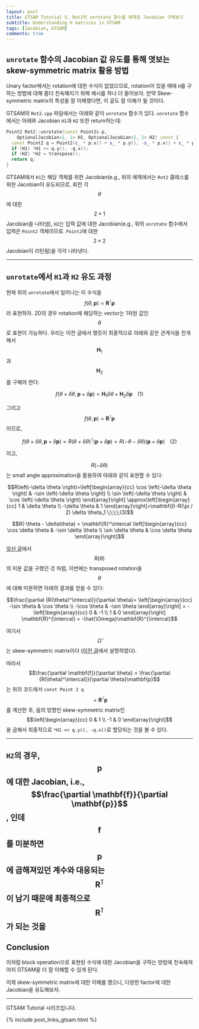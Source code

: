 ```yaml
---
layout: post
title: GTSAM Tutorial 5. Rot2의 unrotate 함수를 예제로 Jacobian 구해보기
subtitle: Understanding H matrices in GTSAM
tags: [Jacobian, GTSAM]
comments: true
---
```


## `unrotate` 함수의 Jacobian 값 유도를 통해 엿보는 skew-symmetric matrix 활용 방법

Unary factor에서는 rotation에 대한 수식이 없었으므로, rotation이 있을 때에 `H`를 구하는 방법에 대해 좀더 친숙해지기 위해 예시를 하나 더 들어보자.
만약 Skew-symmetric matrix의 특성을 잘 이해했다면, 이 글도 잘 이해가 될 것이다.

GTSAM의 `Rot2.cpp` 파일에서는 아래와 같이 `unrotate` 함수가 있다.
`unrotate` 함수에서는 아래와 Jacobian `H1`과 `H2` 또한 return하는데:

```cpp
Point2 Rot2::unrotate(const Point2& p,
    OptionalJacobian<2, 1> H1, OptionalJacobian<2, 2> H2) const {
  const Point2 q = Point2(c_ * p.x() + s_ * p.y(), -s_ * p.x() + c_ * p.y());
  if (H1) *H1 << q.y(), -q.x();
  if (H2) *H2 = transpose();
  return q;
}
```

GTSAM에서 `H1`는 해당 객체를 위한 Jacobian(e.g., 위의 예제에서는 `Rot2` 클래스를 위한 Jacobian이 유도되므로, 회전 각 $$\theta$$에 대한 $$2\times1$$ Jacobian을 나타냄), 
`H2`는 입력 값에 대한 Jacobian(e.g., 위의 `unrotate` 함수에서 입력은 `Point2` 객체이므로. `Point2`에 대한 $$2\times2$$ Jacobian이 리턴됨)을 각각 나타낸다.

--- 

## `unrotate`에서 `H1`과 `H2` 유도 과정

현재 위의 `unrotate`에서 일어나는 이 수식을 $$f(\theta, \mathbf{p}) = \mathbf{R}^{\intercal}\mathbf{p}$$라 표현하자. 2D의 경우 rotation에 해당하는 vector는 1차원 값인 $$\theta$$로 표현이 가능하다. 우리는 이전 글에서 했듯이 최종적으로 아래와 같은 관계식을 전개해서 $$\mathbf{H}_1$$과 $$\mathbf{H}_2$$를 구해야 한다:

$$f(\theta + \delta \theta,  \mathbf{p} + \delta \mathbf{p}) = \mathbf{H}_1 \delta \theta + \mathbf{H}_2 \delta \mathbf{p}\;\;\;\;(1)$$

그리고 $$f(\theta, \mathbf{p}) = \mathbf{R}^\intercal \mathbf{p}$$이므로, 

$$f(\theta + \delta \theta, \mathbf{p} + \delta \mathbf{p}) = R(\theta + \delta\theta)^\intercal \left(\mathbf{p} + \delta\mathbf{p}\right) = R(-\theta - \delta\theta)\left(\mathbf{p} + \delta\mathbf{p}\right)  \;\;\;\;(2)$$

이고, 

$$R(- \delta\theta)$$는 small angle approximation을 활용하여 아래와 같이 표현할 수 있다:

$$R\left(-\delta \theta \right)=\left[\begin{array}{cc}
\cos \left(-\delta \theta \right) & -\sin \left(-\delta \theta \right) \\
\sin \left(-\delta \theta \right) & \cos \left(-\delta \theta \right)
\end{array}\right] \approx\left[\begin{array}{cc}
1 & \delta \theta  \\
-\delta \theta  & 1
\end{array}\right]=\mathbf{I}-R(\pi / 2) \delta \theta_1  \;\;\;\;(3)$$


$$R(-\theta - \delta\theta) = \mathbf{R}^\intercal \left[\begin{array}{cc}
\cos \delta \theta & -\sin \delta \theta \\
\sin \delta \theta & \cos \delta \theta
\end{array}\right]$$


[앞선 글](https://limhyungtae.github.io/2024-12-01-GTSAM-Tutorial-3.-Skew-Symmetric-matrix-2차원에서-쉽게-이해하기/)에서 $$R(\theta)$$의 미분 값을 구했던 것 처럼, 이번에는 transposed rotation을 $$\theta$$에 대해 미분하면 아래의 결과를 얻을 수 있다:


$$\frac{\partial {R(\theta)^\intercal}}{\partial \theta}=
\left[\begin{array}{cc}
-\sin \theta & \cos \theta \\
-\cos \theta & -\sin \theta
\end{array}\right] = - \left[\begin{array}{cc}
0 & -1 \\
1 & 0
\end{array}\right] \mathbf{R}^{\intercal} = -\hat{\Omega}\mathbf{R}^{\intercal}$$

여기서 $$\hat{\Omega}$$는 skew-symmetric matrix이다 ([이전 글](https://limhyungtae.github.io/2024-12-01-GTSAM-Tutorial-3.-Skew-Symmetric-matrix-2차원에서-쉽게-이해하기/)에서 설명하였다). 

따라서 $$\frac{\partial \mathbf{f}}{\partial \theta} = \frac{\partial {R(\theta)^\intercal}}{\partial \theta}\mathbf{p}$$는 위의 코드에서 `const Point 2 q`$$=\mathbf{R}^{\intercal}\mathbf{p}$$를 계산한 후, 음의 방향인 skew-symmetric matrix인 $$\left[\begin{array}{cc}
0 & 1 \\
-1 & 0
\end{array}\right]$$을 곱해서 최종적으로 `*H1 << q.y(), -q.x()`로 할당되는 것을 볼 수 있다.

--- 

`H2`의 경우, $$\mathbf{p}$$에 대한 Jacobian, i.e., $$\frac{\partial \mathbf{f}}{\partial \mathbf{p}}$$, 인데 $$\mathbf{f}$$를 미분하면 $$\mathbf{p}$$에 곱해져있던 계수와 대응되는 $$\mathbf{R}^{\intercal}$$이 남기 때문에 최종적으로 $$\mathbf{R}^{\intercal}$$가 되는 것을 
---

## Conclusion

이처럼 block operation으로 표현된 수식에 대한 Jacobian을 구하는 방법에 친숙해져야지 GTSAM을 더 잘 이해할 수 있게 된다.

이제 skew-symmetric matrix에 대한 이해를 했으니, 다양한 factor에 대한 Jacobian을 유도해보자.

---

GTSAM Tutorial 시리즈입니다.

{% include post_links_gtsam.html %}